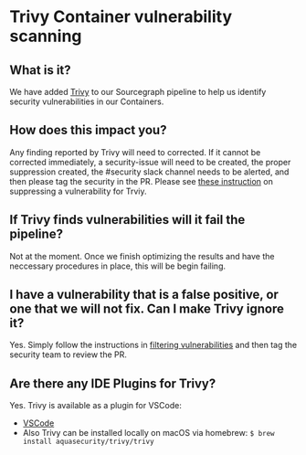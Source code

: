 # Trivy Container vulnerability scanning

## What is it?

We have added [Trivy](https://github.com/aquasecurity/trivy) to our Sourcegraph pipeline to help us identify security vulnerabilities in our Containers.

## How does this impact you?

Any finding reported by Trivy will need to corrected. If it cannot be corrected immediately, a security-issue will need to be created, the proper suppression created, the #security slack channel needs to be alerted, 
and then please tag the security in the PR.
Please see [these instruction](https://aquasecurity.github.io/trivy/v0.23.0/vulnerability/examples/filter/) on suppressing a vulnerability for Trviy.

## If Trivy finds vulnerabilities will it fail the pipeline?

Not at the moment.  Once we finish optimizing the results and have the neccessary procedures in place, this will be begin failing.

## I have a vulnerability that is a false positive, or one that we will not fix. Can I make Trivy ignore it?

Yes. Simply follow the instructions in [filtering vulnerabilities](https://aquasecurity.github.io/trivy/v0.23.0/vulnerability/examples/filter/) and then tag the security team to review the PR.

## Are there any IDE Plugins for Trivy?

Yes. Trivy is available as a plugin for VSCode:

- [VSCode](https://marketplace.visualstudio.com/items?itemName=AquaSecurityOfficial.trivy-vulnerability-scanner)
- Also Trivy can be installed locally on macOS via homebrew: `$ brew install aquasecurity/trivy/trivy`
